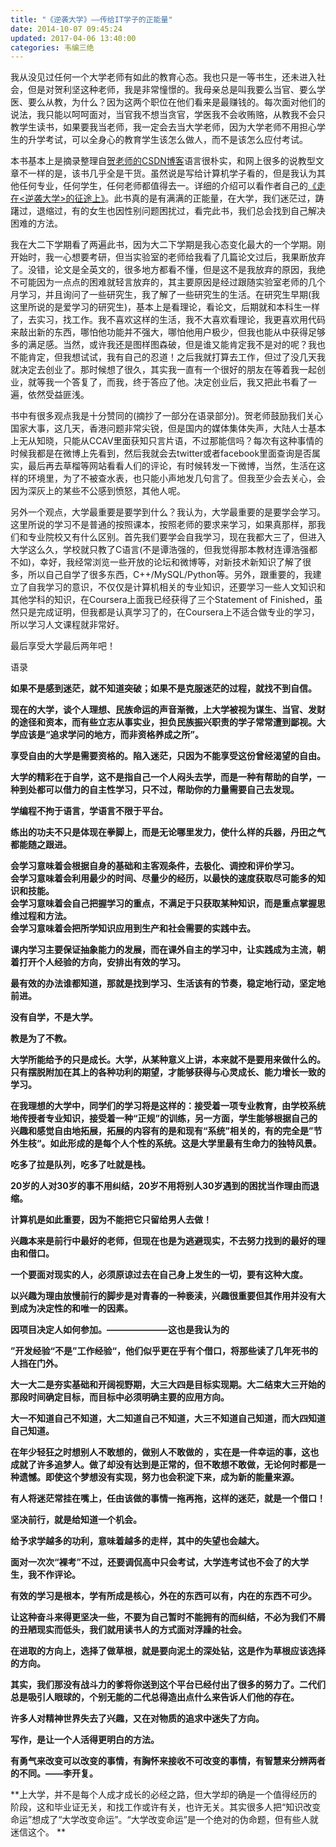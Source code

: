 ```yaml
---
title: "《逆袭大学》——传给IT学子的正能量"
date: 2014-10-07 09:45:24
updated: 2017-04-06 13:40:00
categories: 韦编三绝
---
```

我从没见过任何一个大学老师有如此的教育心态。我也只是一等书生，还未进入社会，但是对贺利坚这种老师，我是非常憧憬的。我母亲总是叫我要么当官、要么学医、要么从教，为什么？因为这两个职位在他们看来是最赚钱的。每次面对他们的说法，我只能以呵呵面对，当官我不想当贪官，学医我不会收贿赂，从教我不会只教学生读书，如果要我当老师，我一定会去当大学老师，因为大学老师不用担心学生的升学考试，可以全身心的教育学生该怎么做人，而不是该怎么应付考试。

本书基本上是摘录整理自[贺老师的CSDN博客](http://blog.csdn.net/sxhelijian/)语言很朴实，和网上很多的说教型文章不一样的是，该书几乎全是干货。虽然说是写给计算机学子看的，但是我认为其他任何专业，任何学生，任何老师都值得去一。详细的介绍可以看作者自己的[《走在<逆袭大学>的征途上》](http://blog.csdn.net/sxhelijian/article/details/21276999)。此书真的是有满满的正能量，在大学，我们迷茫过，踌躇过，退缩过，有的女生也因性别问题困扰过，看完此书，我们总会找到自己解决困难的方法。

我在大二下学期看了两遍此书，因为大二下学期是我心态变化最大的一个学期。刚开始时，我一心想要考研，但当实验室的老师给我看了几篇论文过后，我果断放弃了。没错，论文是全英文的，很多地方都看不懂，但是这不是我放弃的原因，我绝不可能因为一点点的困难就轻言放弃的，其主要原因是经过跟随实验室老师的几个月学习，并且询问了一些研究生，我了解了一些研究生的生活。在研究生早期(我这里所说的是爱学习的研究生)，基本上是看理论，看论文，后期就和本科生一样了，去实习，找工作。我不喜欢这样的生活，我不大喜欢看理论，我更喜欢用代码来敲出新的东西，哪怕他功能并不强大，哪怕他用户极少，但我也能从中获得足够多的满足感。当然，或许我还是图样图森破，但是谁又能肯定我不是对的呢？我也不能肯定，但我想试试，我有自己的忍道！之后我就打算去工作，但过了没几天我就决定去创业了。那时候想了很久，其实我一直有一个很好的朋友在等着我一起创业，就等我一个答复了，而我，终于答应了他。决定创业后，我又把此书看了一遍，依然受益匪浅。

书中有很多观点我是十分赞同的(摘抄了一部分在语录部分)。贺老师鼓励我们关心国家大事，这几天，香港问题非常尖锐，但是国内的媒体集体失声，大陆人士基本上无从知晓，只能从CCAV里面获知只言片语，不过那能信吗？每次有这种事情的时候我都是在微博上先看到，然后我就会去twitter或者facebook里面查询是否属实，最后再去草榴等网站看看人们的评论，有时候转发一下微博，当然，生活在这样的环境里，为了不被查水表，也只能小声地发几句言了。但我至少会去关心，会因为深灰上的某些不公感到愤怒，其他人呢。

另外一个观点，大学最重要是要学到什么？我认为，大学最重要的是要学会学习。这里所说的学习不是普通的按照课本，按照老师的要求来学习，如果真那样，那我们和专业院校又有什么区别。首先我们要学会自我学习，现在我都大三了，但进入大学这么久，学校就只教了C语言(不是谭浩强的，但我觉得那本教材连谭浩强都不如)，幸好，我经常浏览一些开放的论坛和微博等，对新技术新知识了解了很多，所以自己自学了很多东西，C++/MySQL/Python等。另外，跟重要的，我建立了自我学习的意识，不仅仅是计算机相关的专业知识，还要学习一些人文知识和其他学科的知识，在Coursera上面我已经获得了三个Statement of Finished，虽然只是完成证明，但我都是认真学习了的，在Coursera上不适合做专业的学习，所以学习人文课程就非常好。

最后享受大学最后两年吧！

语录

**如果不是感到迷茫，就不知道突破；如果不是克服迷茫的过程，就找不到自信。**

**现在的大学，谈个人理想、民族命运的声音渐微，上大学被视为谋生、当官、发财的途径和资本，而有些立志从事实业，担负民族振兴职责的学子常常遭到鄙视。大学应该是“追求学问的地方，而非资格养成之所”。**

**享受自由的大学是需要资格的。陷入迷茫，只因为不能享受这份曾经渴望的自由。**

**大学的精彩在于自学，这不是指自己一个人闷头去学，而是一种有帮助的自学，一种到处都可以借力的自主性学习，只不过，帮助你的力量需要自己去发现。**

**学编程不拘于语言，学语言不限于平台。**

**练出的功夫不只是体现在拳脚上，而是无论哪里发力，使什么样的兵器，丹田之气都能随之跟进。**

**会学习意味着会根据自身的基础和主客观条件，去极化、调控和评价学习。**  
**会学习意味着会利用最少的时间、尽量少的经历，以最快的速度获取尽可能多的知识和技能。**  
**会学习意味着会自己把握学习的重点，不满足于只获取某种知识，而是重点掌握思维过程和方法。**  
**会学习意味着会把所学知识应用到生产和社会需要的实践中去。**

**课内学习主要保证抽象能力的发展，而在课外自主的学习中，让实践成为主流，朝着打开个人经验的方向，安排出有效的学习。**

**最有效的办法谁都知道，那就是找到学习、生活该有的节奏，稳定地行动，坚定地前进。**

**没有自学，不是大学。**

**教是为了不教。**

**大学所能给予的只是成长。大学，从某种意义上讲，本来就不是要用来做什么的。只有摆脱附加在其上的各种功利的期望，才能够获得与心灵成长、能力增长一致的学习。**

**在我理想的大学中，同学们的学习将是这样的：接受着一项专业教育，由学校系统地传授者专业知识，接受着一种“正规”的训练，另一方面，学生能够根据自己的兴趣和感觉自由地拓展，拓展的内容有的是和现有“系统”相关的，有的完全是”节外生枝“。如此形成的是每个人个性的系统。这是大学里最有生命力的独特风景。**

**吃多了拉是队列，吃多了吐就是栈。**

**20岁的人对30岁的事不用纠结，20岁不用将别人30岁遇到的困扰当作理由而退缩。**

**计算机是如此重要，因为不能把它只留给男人去做！**

**兴趣本来是前行中最好的老师，但现在也是为逃避现实，不去努力找到的最好的理由和借口。**

**一个要面对现实的人，必须原谅过去在自己身上发生的一切，要有这种大度。**

**以兴趣为理由放慢前行的脚步是对青春的一种亵渎，兴趣很重要但其作用并没有大到成为决定性的和唯一的因素。**

**因项目决定人如何参加。———————这也是我认为的**

**”开发经验“不是”工作经验“，他们似乎更在乎有个借口，将那些读了几年死书的人挡在门外。**

**大一大二是夯实基础和开阔视野期，大三大四是目标实现期。大二结束大三开始的那段时间确定目标，而目标中必须明确主要的应用方向。**

**大一不知道自己不知道，大二知道自己不知道，大三不知道自己知道，而大四知道自己知道。**

**在年少轻狂之时想别人不敢想的，做别人不敢做的 ，实在是一件幸运的事，这也成就了许多追梦人。做了却没有达到是正常的，但不敢想不敢做，无论何时都是一种遗憾。即使这个梦想没有实现，努力也会积淀下来，成为新的能量来源。**

**有人将迷茫常挂在嘴上，任由该做的事情一拖再拖，这样的迷茫，就是一个借口！**

**坚决前行，就是给知道一个机会。**

**给予求学越多的功利，意味着越多的走样，其中的失望也会越大。**

**面对一次次“裸考”不过，还要调侃高中只会考试，大学连考试也不会了的大学生，我不作评论。**

**有效的学习是根本，学有所成是核心，外在的东西可以有，内在的东西不可少。**

**让这种奋斗来得更坚决一些，不要为自己暂时不能拥有的而纠结，不必为我们不屑的丑陋现实而低头，我们就用读书人的方式面对浮躁的社会。**

**在进取的方向上，选择了做草根，就是要向泥土的深处钻，这是作为草根应该选择的方向。**

**其实，我们那没有战斗力的爹将你送到这个平台已经付出了很多的努力了。二代们总是吸引人眼球的，个别无能的二代总得造出点什么来告诉人们他的存在。**

**许多人对精神世界失去了兴趣，又在对物质的追求中迷失了方向。**

**写作，是让一个人活得更明白的方法。**

**有勇气来改变可以改变的事情，有胸怀来接收不可改变的事情，有智慧来分辨两者的不同。——李开复。**

**上大学，并不是每个人成才成长的必经之路，但大学却的确是一个值得经历的阶段，这和毕业证无关，和找工作或许有关，也许无关。其实很多人把“知识改变命运”想成了“大学改变命运”。“大学改变命运”是一个绝对的伪命题，但有些人就迷信这个。 **
